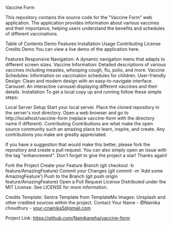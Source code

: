 Vaccine Form


This repository contains the source code for the "Vaccine Form" web application. The application provides information about various vaccines and their importance, helping users understand the benefits and schedules of different vaccinations.

Table of Contents
Demo
Features
Installation
Usage
Contributing
License
Credits
Demo
You can view a live demo of the application here.

Features
Responsive Navigation: A dynamic navigation menu that adapts to different screen sizes.
Vaccine Information: Detailed descriptions of various vaccines including measles, whooping cough, flu, polio, and more.
Vaccine Schedules: Information on vaccination schedules for children.
User-friendly Design: Clean and modern design with an easy-to-navigate interface.
Carousel: An interactive carousel displaying different vaccines and their details.
Installation
To get a local copy up and running follow these simple steps:



Local Server Setup
Start your local server.
Place the cloned repository in the server's root directory.
Open a web browser and go to http://localhost/vaccine-form (replace vaccine-form with the directory name if different).
Contributing
Contributions are what make the open source community such an amazing place to learn, inspire, and create. Any contributions you make are greatly appreciated.

If you have a suggestion that would make this better, please fork the repository and create a pull request. You can also simply open an issue with the tag "enhancement".
Don't forget to give the project a star! Thanks again!

Fork the Project
Create your Feature Branch (git checkout -b feature/AmazingFeature)
Commit your Changes (git commit -m 'Add some AmazingFeature')
Push to the Branch (git push origin feature/AmazingFeature)
Open a Pull Request
License
Distributed under the MIT License. See LICENSE for more information.

Credits
Template: Sentra Template from TemplateMo
Images: Unsplash and other credited sources within the project.
Contact
Your Name - @Nainika choudhury - your-cnainika5@gmail.com

Project Link: https://github.com/Nainikaneha/vaccine-form
